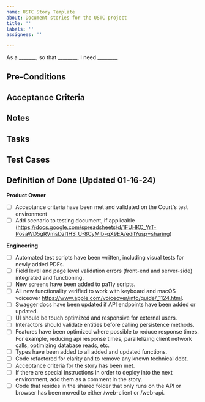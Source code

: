```yaml
---
name: USTC Story Template
about: Document stories for the USTC project
title: ''
labels: ''
assignees: ''

---
```


As a _______, so that ________, I need ________.


## Pre-Conditions

## Acceptance Criteria


## Notes


## Tasks

## Test Cases


## Definition of Done (Updated 01-16-24)
**Product Owner**
 - [ ] Acceptance criteria have been met and validated on the Court's test environment
 - [ ] Add scenario to testing document, if applicable (https://docs.google.com/spreadsheets/d/1FUHKC_YrT-PosaWD5gRVmsDzI1HS_U-8CyMIb-qX9EA/edit?usp=sharing)

**Engineering**
 - [ ] Automated test scripts have been written, including visual tests for newly added PDFs.
 - [ ] Field level and page level validation errors (front-end and server-side) integrated and functioning.
 - [ ] New screens have been added to pa11y scripts.
 - [ ] All new functionality verified to work with keyboard and macOS voiceover https://www.apple.com/voiceover/info/guide/_1124.html.
 - [ ] Swagger docs have been updated if API endpoints have been added or updated.
 - [ ] UI should be touch optimized and responsive for external users.
 - [ ] Interactors should validate entities before calling persistence methods.
 - [ ] Features have been optimized where possible to reduce response times. For example, reducing api response times, parallelizing client network calls, optimizing database reads, etc.
 - [ ] Types have been added to all added and updated functions.
 - [ ] Code refactored for clarity and to remove any known technical debt.
 - [ ] Acceptance criteria for the story has been met.
 - [ ] If there are special instructions in order to deploy into the next environment, add them as a comment in the story.
 - [ ] Code that resides in the shared folder that only runs on the API or browser has been moved to either /web-client or /web-api.
